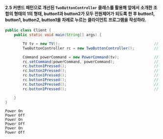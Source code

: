 #### 2.5 커맨드 패턴으로 개선된 `TwoButtonController` 클래스를 활용해 앞에서 소개한 조합의 형태의 1의 형태, button1과 button2가 모두 전원제어가 되도록 한 후 button1, button1, button2, button1을 차례로 누르는 클라이언트 프로그램을 작성하라.

```java
public class Client {
    public static void main(String[] args) {

        TV tv = new TV();                                           // TV 객체 생성
        TwoButtonController rc = new TwoButtonController();         // 컨트롤러 객체 생성

        Command powerCommand = new PowerCommand(tv);                // 파워 커맨드 객체 생성, tv 주입
        rc.setCommand(powerCommand, powerCommand);                  // 컨트롤러에 파워 커맨드 객체 설정
        rc.button1Pressed();                                        // button1 : 켜짐
        rc.button2Pressed();                                        // button2 : 꺼짐
        rc.button1Pressed();                                        // button1 : 켜짐
        rc.button1Pressed();                                        // button1 : 꺼짐
        rc.button2Pressed();                                        // button2 : 켜짐
        rc.button1Pressed();                                        // button1 : 꺼짐

    }
}
```

```
Power On
Power Off
Power On
Power Off
Power On
Power Off
```
